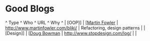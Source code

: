 # Good Blogs

^ Type   ^    Who         ^ URL           ^ Why  ^
| [OOP]]    | [[Martin Fowler](/wiki/oop]]____|_[[martin_fowler)  | http://www.martinfowler.com/bliki/ | Refactoring, design patterns   |
| [Design]] | [[Doug Bowman](/wiki/design]]_|_[[doug_bowman)    | http://www.stopdesign.com/log/ |    |